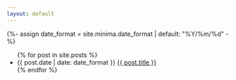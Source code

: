 ```yaml
---
layout: default
---
```


{%- assign date_format = site.minima.date_format | default: "%Y/%m/%d" -%}

<ul>
  {% for post in site.posts %}
    <li>
      <span>{{ post.date | date: date_format }}</span>
      <a href="{{ site.baseurl }}{{ post.url }}">{{ post.title }}</a>
    </li>
  {% endfor %}
</ul>
